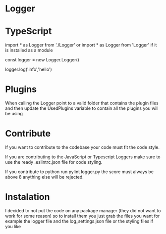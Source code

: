 # Logger 



# TypeScript

  import * as Logger from './Logger' or import * as Logger from 'Logger' if it is installed as a module
  
  const logger = new Logger.Logger()

  logger.log('info','hello')

# Plugins
  When calling the Logger point to a valid folder that contains the plugin files and then update the UsedPlugins variable to contain all the plugins you will be using

# Contribute

  If you want to contribute to the codebase your code must fit the code style.

  If you are contributing to the JavaScript or Typescript Loggers make sure to use the ready .eslintrc.json file for code styling.

  If you contribute to python run pylint logger.py the score must always be above 8 anything else will be rejected.

# Instalation

  I decided to not put the code on any package manager (they did not want to work for some reason) so to install them you just grab the files you want for example the logger file and the log_settings.json file or the styling files if you like
